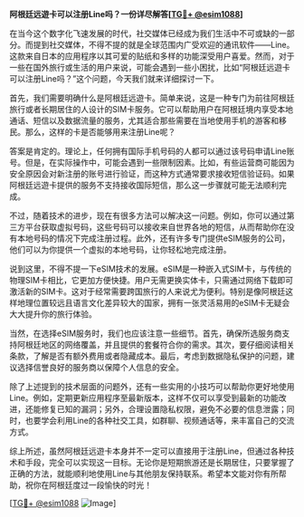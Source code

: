 **阿根廷远遊卡可以注册Line吗？一份详尽解答[[TG💪+ @esim1088](https://t.me/s/esim1088)]**

在当今这个数字化飞速发展的时代，社交媒体已经成为我们生活中不可或缺的一部分。而提到社交媒体，不得不提的就是全球范围内广受欢迎的通讯软件——Line。这款来自日本的应用程序以其可爱的贴纸和多样的功能深受用户喜爱。然而，对于一些在国外旅行或生活的用户来说，可能会遇到一些小困扰，比如“阿根廷远遊卡可以注册Line吗？”这个问题，今天我们就来详细探讨一下。

首先，我们需要明确什么是阿根廷远遊卡。简单来说，这是一种专门为前往阿根廷旅行或者长期居住的人设计的SIM卡服务。它可以帮助用户在阿根廷境内享受本地通话、短信以及数据流量的服务，尤其适合那些需要在当地使用手机的游客和移民。那么，这样的卡是否能够用来注册Line呢？

答案是肯定的。理论上，任何拥有国际手机号码的人都可以通过该号码申请Line账号。但是，在实际操作中，可能会遇到一些限制因素。比如，有些运营商可能因为安全原因会对新注册的账号进行验证，而这种方式通常要求接收短信验证码。如果阿根廷远遊卡提供的服务不支持接收国际短信，那么这一步骤就可能无法顺利完成。

不过，随着技术的进步，现在有很多方法可以解决这一问题。例如，你可以通过第三方平台获取虚拟号码，这些号码可以接收来自世界各地的短信，从而帮助你在没有本地号码的情况下完成注册过程。此外，还有许多专门提供eSIM服务的公司，他们可以为你提供一个虚拟的本地号码，让你轻松地完成注册。

说到这里，不得不提一下eSIM技术的发展。eSIM是一种嵌入式SIM卡，与传统的物理SIM卡相比，它更加方便快捷。用户无需更换实体卡，只需通过网络下载即可激活新的SIM卡。这对于经常需要跨国旅行的人来说尤为便利。特别是像阿根廷这样地理位置较远且语言文化差异较大的国家，拥有一张灵活易用的eSIM卡无疑会大大提升你的旅行体验。

当然，在选择eSIM服务时，我们也应该注意一些细节。首先，确保所选服务商支持阿根廷地区的网络覆盖，并且提供的套餐符合你的需求。其次，要仔细阅读相关条款，了解是否有额外费用或者隐藏成本。最后，考虑到数据隐私保护的问题，建议选择信誉良好的服务商以保障个人信息的安全。

除了上述提到的技术层面的问题外，还有一些实用的小技巧可以帮助你更好地使用Line。例如，定期更新应用程序至最新版本，这样不仅可以享受到最新的功能改进，还能修复已知的漏洞；另外，合理设置隐私权限，避免不必要的信息泄露；同时，也要学会利用Line的各种社交工具，如群聊、视频通话等，来丰富自己的交流方式。

综上所述，虽然阿根廷远遊卡本身并不一定可以直接用于注册Line，但通过各种技术和手段，完全可以实现这一目标。无论你是短期旅游还是长期居住，只要掌握了正确的方法，就能顺利地使用Line与其他朋友保持联系。希望本文能对你有所帮助，祝你在阿根廷度过一段愉快的时光！

[[TG💪+ @esim1088](https://t.me/s/esim1088) ![Image](https://i.postimg.cc/4NQfJmqS/Snipaste-2025-05-13-00-14-12.png)]
